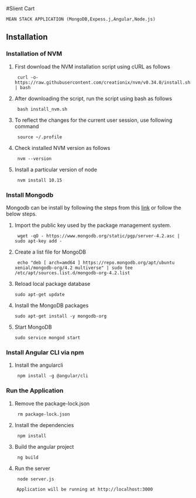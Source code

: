 #Slient Cart

```
MEAN STACK APPLICATION (MongoDB,Expess.j,Angular,Node.js)
```
## Installation

### Installation of NVM

1. First download the NVM installation script using cURL as follows

        curl -o- https://raw.githubusercontent.com/creationix/nvm/v0.34.0/install.sh | bash

2. After downloading the script, run the script using bash as follows

        bash install_nvm.sh
    
3. To reflect the changes for the current user session, use following command

        source ~/.profile
    
4. Check installed NVM version as follows

        nvm --version
    
5. Install a particular version of node

        nvm install 10.15

### Install Mongodb

Mongodb can be install by following the steps from this [link](https://docs.mongodb.com/manual/tutorial/install-mongodb-on-ubuntu/) or follow the below steps. 

1. Import the public key used by the package management system.

        wget -qO - https://www.mongodb.org/static/pgp/server-4.2.asc | sudo apt-key add -

2. Create a list file for MongoDB

        echo "deb [ arch=amd64 ] https://repo.mongodb.org/apt/ubuntu xenial/mongodb-org/4.2 multiverse" | sudo tee /etc/apt/sources.list.d/mongodb-org-4.2.list

3.  Reload local package database

        sudo apt-get update

4.  Install the MongoDB packages

        sudo apt-get install -y mongodb-org

5.  Start MongoDB

        sudo service mongod start

### Install Angular CLI via npm

1. Install the angularcli

        npm install -g @angular/cli

### Run the Application 

1. Remove the package-lock.json

        rm package-lock.json

2. Install the dependencies

        npm install

3. Build the angular project 

        ng build 

4. Run the server 

        node server.js 

```
    Application will be running at http://localhost:3000 
```

